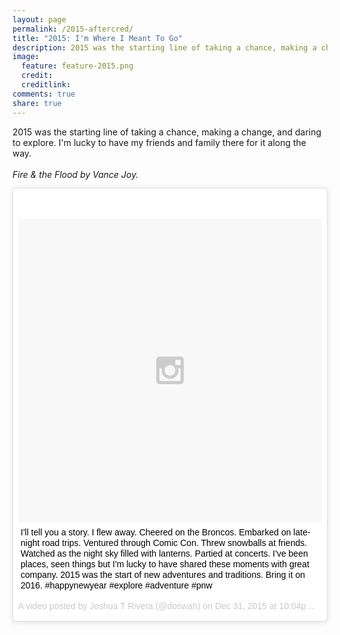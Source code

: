 ```yaml
---
layout: page
permalink: /2015-aftercred/
title: "2015: I'm Where I Meant To Go"
description: 2015 was the starting line of taking a chance, making a change, and daring to explore.
image:
  feature: feature-2015.png
  credit: 
  creditlink: 
comments: true
share: true
---
```

2015 was the starting line of taking a chance, making a change, and daring to explore. I'm lucky to have my friends and family there for it along the way.
<br><br>
*Fire & the Flood by Vance Joy.*

<blockquote class="instagram-media" data-instgrm-captioned data-instgrm-version="6" style=" background:#FFF; border:0; border-radius:3px; box-shadow:0 0 1px 0 rgba(0,0,0,0.5),0 1px 10px 0 rgba(0,0,0,0.15); margin: 1px; max-width:658px; padding:0; width:99.375%; width:-webkit-calc(100% - 2px); width:calc(100% - 2px);"><div style="padding:8px;"> <div style=" background:#F8F8F8; line-height:0; margin-top:40px; padding:50.0% 0; text-align:center; width:100%;"> <div style=" background:url(data:image/png;base64,iVBORw0KGgoAAAANSUhEUgAAACwAAAAsCAMAAAApWqozAAAAGFBMVEUiIiI9PT0eHh4gIB4hIBkcHBwcHBwcHBydr+JQAAAACHRSTlMABA4YHyQsM5jtaMwAAADfSURBVDjL7ZVBEgMhCAQBAf//42xcNbpAqakcM0ftUmFAAIBE81IqBJdS3lS6zs3bIpB9WED3YYXFPmHRfT8sgyrCP1x8uEUxLMzNWElFOYCV6mHWWwMzdPEKHlhLw7NWJqkHc4uIZphavDzA2JPzUDsBZziNae2S6owH8xPmX8G7zzgKEOPUoYHvGz1TBCxMkd3kwNVbU0gKHkx+iZILf77IofhrY1nYFnB/lQPb79drWOyJVa/DAvg9B/rLB4cC+Nqgdz/TvBbBnr6GBReqn/nRmDgaQEej7WhonozjF+Y2I/fZou/qAAAAAElFTkSuQmCC); display:block; height:44px; margin:0 auto -44px; position:relative; top:-22px; width:44px;"></div></div> <p style=" margin:8px 0 0 0; padding:0 4px;"> <a href="https://www.instagram.com/p/__FY0Ppipx/" style=" color:#000; font-family:Arial,sans-serif; font-size:14px; font-style:normal; font-weight:normal; line-height:17px; text-decoration:none; word-wrap:break-word;" target="_blank">I&#39;ll tell you a story. I flew away. Cheered on the Broncos. Embarked on late-night road trips. Ventured through Comic Con. Threw snowballs at friends. Watched as the night sky filled with lanterns. Partied at concerts. I&#39;ve been places, seen things but I&#39;m lucky to have shared these moments with great company. 2015 was the start of new adventures and traditions. Bring it on 2016. #happynewyear #explore #adventure #pnw</a></p> <p style=" color:#c9c8cd; font-family:Arial,sans-serif; font-size:14px; line-height:17px; margin-bottom:0; margin-top:8px; overflow:hidden; padding:8px 0 7px; text-align:center; text-overflow:ellipsis; white-space:nowrap;">A video posted by Joshua T Rivera (@doswah) on <time style=" font-family:Arial,sans-serif; font-size:14px; line-height:17px;" datetime="2016-01-01T06:04:05+00:00">Dec 31, 2015 at 10:04pm PST</time></p></div></blockquote> <script async defer src="//platform.instagram.com/en_US/embeds.js"></script>
<br><br>